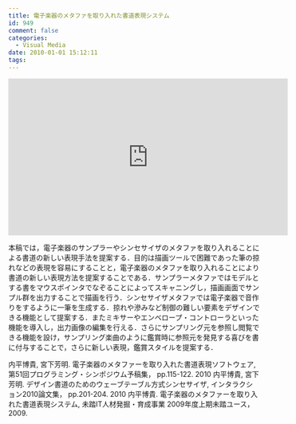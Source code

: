```yaml
---
title: 電子楽器のメタファを取り入れた書道表現システム
id: 949
comment: false
categories:
  - Visual Media
date: 2010-01-01 15:12:11
tags:
---
```



<iframe width="560" height="315" src="https://www.youtube.com/embed/9hq7HRkp3n0" frameborder="0" allowfullscreen></iframe>



本稿では，電子楽器のサンプラーやシンセサイザのメタファを取り入れることによる書道の新しい表現手法を提案する．目的は描画ツールで困難であった筆の掠れなどの表現を容易にすることと，電子楽器のメタファを取り入れることにより書道の新しい表現方法を提案することである．サンプラーメタファではモデルとする書をマウスポインタでなぞることによってスキャニングし，描画画面でサンプル群を出力することで描画を行う．シンセサイザメタファでは電子楽器で音作りをするように一筆を生成する．掠れや滲みなど制御の難しい要素をデザインできる機能として提案する．またミキサーやエンベロープ・コントローラといった機能を導入し，出力画像の編集を行える．さらにサンプリング元を参照し閲覧できる機能を設け，サンプリング楽曲のように鑑賞時に参照元を発見する喜びを書に付与することで，さらに新しい表現，鑑賞スタイルを提案する．

内平博貴, 宮下芳明. 電子楽器のメタファーを取り入れた書道表現ソフトウェア, 第51回プログラミング・シンポジウム予稿集， pp.115-122\. 2010
内平博貴, 宮下芳明. デザイン書道のためのウェーブテーブル方式シンセサイザ, インタラクション2010論文集， pp.201-204\. 2010
内平博貴. 電子楽器のメタファーを取り入れた書道表現システム, 未踏IT人材発掘・育成事業 2009年度上期未踏ユース，2009.
